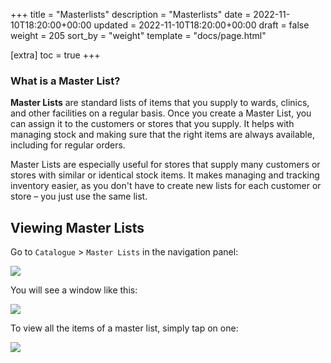 +++
title = "Masterlists"
description = "Masterlists"
date = 2022-11-10T18:20:00+00:00
updated = 2022-11-10T18:20:00+00:00
draft = false
weight = 205
sort_by = "weight"
template = "docs/page.html"

[extra]
toc = true
+++

### What is a Master List?

**Master Lists** are standard lists of items that you supply to wards, clinics, and other facilities on a regular basis. Once you create a Master List, you can assign it to the customers or stores that you supply. It helps with managing stock and making sure that the right items are always available, including for regular orders.

Master Lists are especially useful for stores that supply many customers or stores with similar or identical stock items. It makes managing and tracking inventory easier, as you don't have to create new lists for each customer or store – you just use the same list.


## Viewing Master Lists

Go to `Catalogue` > `Master Lists` in the navigation panel: 

![](/docs/catalogue/images/cat_gotoml.png)

You will see a window like this: 

![](/docs/catalogue/images/cat_mllist.png)


To view all the items of a master list, simply tap on one: 

![](/docs/catalogue/images/cat_mldetail.png)
